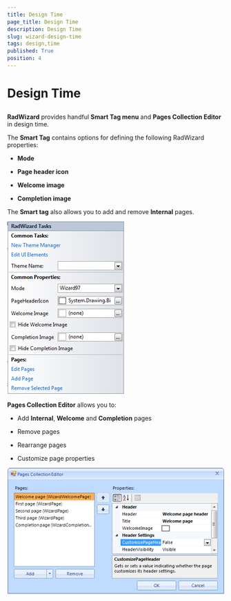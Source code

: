 ```yaml
---
title: Design Time
page_title: Design Time
description: Design Time
slug: wizard-design-time
tags: design,time
published: True
position: 4
---
```


# Design Time



## 

__RadWizard__ provides handful __Smart Tag menu__ and __Pages Collection Editor__ in design time.

The __Smart Tag__ contains options for defining the following RadWizard properties:

* __Mode__

* __Page header icon__

* __Welcome image__

* __Completion image__

The __Smart tag__ also allows you to add and remove __Internal__ pages.

![wizard-design-time 001](images/wizard-design-time001.png)

__Pages Collection Editor__ allows you to:

* Add __Internal__, __Welcome__ and __Completion__ pages

* Remove pages

* Rearrange pages

* Customize page properties

![wizard-design-time 002](images/wizard-design-time002.png)
